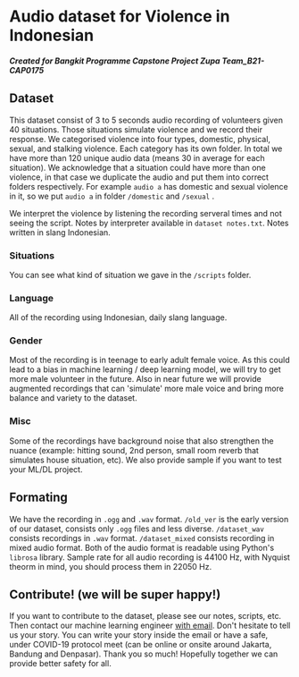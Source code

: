 # Audio dataset for Violence in Indonesian
##### Created for Bangkit Programme Capstone Project Zupa Team_B21-CAP0175

## Dataset 
This dataset consist of 3 to 5 seconds audio recording of volunteers given 40 situations. Those situations simulate violence and we record their response. We categorised violence into four types, domestic, physical, sexual, and stalking violence. Each category has its own folder. In total we have more than 120 unique audio data (means 30 in average for each situation). We acknowledge that a situation could have more than one violence, in that case we duplicate the audio and put them into correct folders respectively. For example `audio a` has domestic and sexual violence in it, so we put `audio a` in folder `/domestic` and `/sexual` .

We interpret the violence by listening the recording serveral times and not seeing the script. Notes by interpreter available in `dataset notes.txt`. Notes written in slang Indonesian.

### Situations
You can see what kind of situation we gave in the `/scripts` folder.
### Language
All of the recording using Indonesian, daily slang language.
### Gender
Most of the recording is in teenage to early adult female voice. As this could lead to a bias in machine learning / deep learning model, we will try to get more male volunteer in the future. Also in near future we will provide augmented recordings that can 'simulate' more male voice and bring more balance and variety to the dataset.

### Misc
Some of the recordings have background noise that also strengthen the nuance (example: hitting sound, 2nd person, small room reverb that simulates house situation, etc). We also provide sample if you want to test your ML/DL project.

## Formating
We have the recording in `.ogg` and `.wav` format. `/old_ver` is the early version of our dataset, consists only `.ogg` files and less diverse. `/dataset_wav` consists recordings in `.wav` format. `/dataset_mixed` consists recording in mixed audio format. Both of the audio format is readable using Python's `librosa` library. Sample rate for all audio recording is 44100 Hz, with Nyquist theorm in mind, you should process them in 22050 Hz.

## Contribute! (we will be super happy!)
If you want to contribute to the dataset, please see our notes, scripts, etc. Then contact our machine learning engineer [with email](mailto:iga.narendra@gmail.com). Don't hesitate to tell us your story. You can write your story inside the email or have a safe, under COVID-19 protocol meet (can be online or onsite around Jakarta, Bandung and Denpasar). Thank you so much! Hopefully together we can provide better safety for all.
